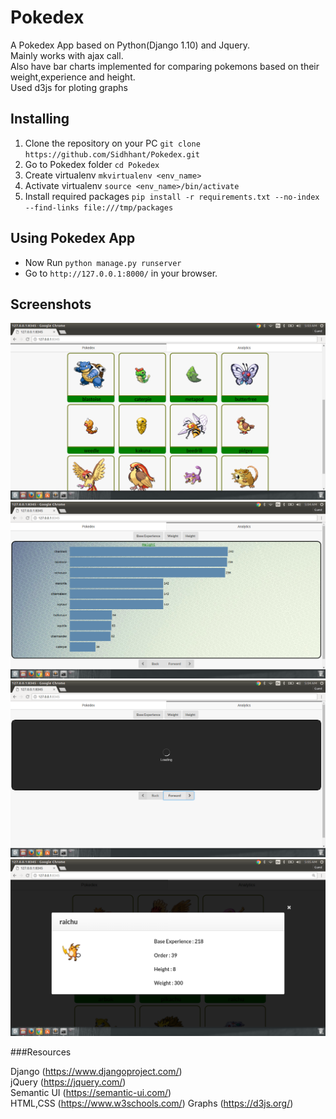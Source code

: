 # Pokedex
A  Pokedex App based on Python(Django 1.10) and Jquery.<br/>
Mainly works with ajax call.<br/>
Also have bar charts implemented for comparing pokemons based on their weight,experience and height. <br/>
Used d3js for ploting graphs
## Installing
1. Clone the repository on your PC `git clone https://github.com/Sidhhant/Pokedex.git`
1. Go to Pokedex folder `cd Pokedex`
  1. Create virtualenv `mkvirtualenv <env_name>`
  1. Activate virtualenv `source <env_name>/bin/activate`
1. Install required packages `pip install -r requirements.txt --no-index --find-links file:///tmp/packages` 

## Using Pokedex App 
* Now Run `python manage.py runserver`
* Go to `http://127.0.0.1:8000/` in your browser.

## Screenshots
![Alt text](/screenshots/screen1)
![Alt text](/screenshots/screen2)
![Alt text](/screenshots/screen3)
![Alt text](/screenshots/screen4)

###Resources

Django (https://www.djangoproject.com/)<br />
jQuery (https://jquery.com/)<br />
Semantic UI (https://semantic-ui.com/)<br />
HTML,CSS (https://www.w3schools.com/)
Graphs (https://d3js.org/)
